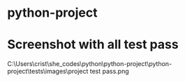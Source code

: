 # python-project
# Screenshot with all test pass
C:\Users\crist\she_codes\python\python-project\python-project\tests\images\project test pass.png
